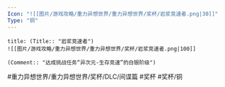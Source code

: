 ```yaml
---
Icon: "![[图片/游戏攻略/重力异想世界/重力异想世界/奖杯/岩浆竞速者.png|30]]"
Type: "铜"
---
```

```ad-common-bronze-trophy
title: (Title:: "岩浆竞速者")
![[图片/游戏攻略/重力异想世界/重力异想世界/奖杯/岩浆竞速者.png|100]]

(Comment:: "达成挑战任务“异次元-生存竞速”的白银阶级")
```

#重力异想世界/重力异想世界/奖杯/DLC/间谍篇 #奖杯 #奖杯/铜
